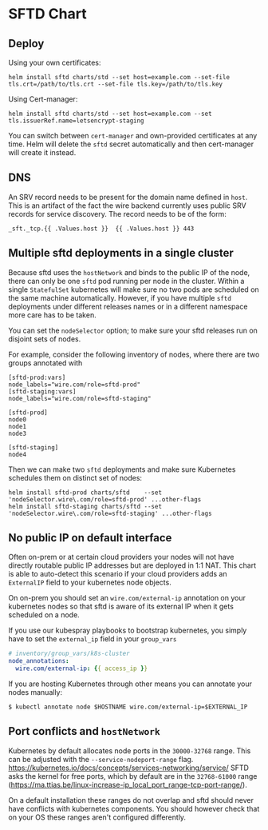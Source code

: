 # SFTD Chart

## Deploy


Using your own certificates:

```
helm install sftd charts/std --set host=example.com --set-file tls.crt=/path/to/tls.crt --set-file tls.key=/path/to/tls.key
```

Using Cert-manager:
```
helm install sftd charts/std --set host=example.com --set tls.issuerRef.name=letsencrypt-staging
```

You can switch between `cert-manager` and own-provided certificates at any
time. Helm will delete the `sftd` secret automatically and then cert-manager
will create it instead.


## DNS

An SRV record needs to be present for the domain name defined in `host`.
This is an artifact of the fact the wire backend currently uses public SRV
records for service discovery. The record needs to be of the form:

```
_sft._tcp.{{ .Values.host }}  {{ .Values.host }} 443
```

## Multiple sftd deployments in a single cluster
Because sftd uses the `hostNetwork` and binds to the public IP of the node,
there can only be one `sftd` pod running per node in the cluster.  Within a
single `StatefulSet` kubernetes will make sure no two pods are scheduled on the
same machine automatically. However, if you have multiple `sftd` deployments under
different releases names or in a different namespace more care has to be taken.

You can set the `nodeSelector` option; to make sure your sftd releases run on disjoint sets of nodes.

For example, consider the following inventory of nodes, where there are two groups
annotated with

```
[sftd-prod:vars]
node_labels="wire.com/role=sftd-prod"
[sftd-staging:vars]
node_labels="wire.com/role=sftd-staging"

[sftd-prod]
node0
node1
node3

[sftd-staging]
node4
```

Then we can make two `sftd` deployments and make sure Kubernetes schedules them on distinct set of nodes:

```
helm install sftd-prod charts/sftd    --set 'nodeSelector.wire\.com/role=sftd-prod' ...other-flags
helm install sftd-staging charts/sftd --set 'nodeSelector.wire\.com/role=sftd-staging' ...other-flags
```

## No public IP on default interface

Often on-prem or at certain cloud providers your nodes will not have directly routable public IP addresses
but are deployed in 1:1 NAT.   This chart is able to auto-detect this scenario if your cloud providers adds
an `ExternalIP` field to your kubernetes node objects.

On on-prem you should set an `wire.com/external-ip` annotation on your kubernetes nodes so that sftd is aware
of its external IP when it gets scheduled on a node.

If you use our kubespray playbooks to bootstrap kubernetes, you simply have to
set the `external_ip` field in your `group_vars`
```yaml
# inventory/group_vars/k8s-cluster
node_annotations:
  wire.com/external-ip: {{ access_ip }}
```

If you are hosting Kubernetes through other means you can annotate your nodes manually:
```
$ kubectl annotate node $HOSTNAME wire.com/external-ip=$EXTERNAL_IP
```

## Port conflicts and `hostNetwork`

Kubernetes by default allocates node ports in the `30000-32768` range. This can
be adjusted with the `--service-nodeport-range` flag.
https://kubernetes.io/docs/concepts/services-networking/service/ SFTD asks the
kernel for free ports, which by default are in the `32768-61000` range
(https://ma.ttias.be/linux-increase-ip_local_port_range-tcp-port-range/).

On a default installation these ranges do not overlap and sftd should never have
conflicts with kubernetes components. You should however check that on your OS
these ranges aren't configured differently.
